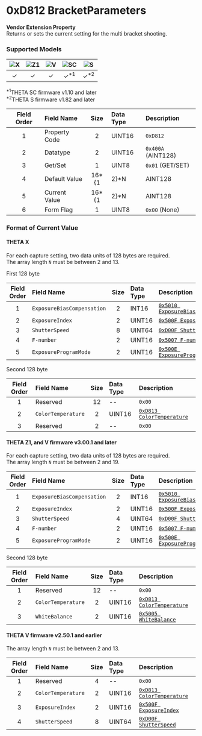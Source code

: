 # 0xD812 BracketParameters

**Vendor Extension Property**  
Returns or sets the current setting for the multi bracket shooting.  

### Supported Models
| ![X](https://img.shields.io/badge/X-purple) | ![Z1](https://img.shields.io/badge/Z1-blue) | ![V](https://img.shields.io/badge/V-green) | ![SC](https://img.shields.io/badge/SC-orange) | ![S](https://img.shields.io/badge/S-red) |
|:-:|:-:|:-:|:-:|:-:|
| ✓ | ✓ | ✓ | ✓<sup>\*1</sup> | ✓<sup>\*2</sup> |

<sup>\*1</sup>THETA SC firmware v1.10 and later  
<sup>\*2</sup>THETA S firmware v1.82 and later  

| Field Order | Field Name | Size | Data Type | Description |
|:-:|:--|:-:|:--|:--|
| 1 | Property Code | 2 | UINT16 | `0xD812` |
| 2 | Datatype | 2 | UINT16 | `0x400A` (AINT128) |
| 3 | Get/Set | 1 | UINT8 | `0x01` (GET/SET) |
| 4 | Default Value | 16\*{1|2}\*N | AINT128 | `NULL` |
| 5 | Current Value | 16\*{1|2}\*N | AINT128 ||
| 6 | Form Flag | 1 | UINT8 | `0x00` (None) |

### Format of Current Value

#### THETA X

For each capture setting, two data units of 128 bytes are required.  
The array length `N` must be between 2 and 13.  

First 128 byte  

| Field Order | Field Name | Size | Data Type | Description |
|:-:|:--|:-:|:--|:--|
| 1 | `ExposureBiasCompensation` | 2 | INT16  | [`0x5010 ExposureBiasCompensation`](./exposure_bias_compensation.md) |
| 2 | `ExposureIndex`            | 2 | UINT16 | [`0x500F ExposureIndex`](./exposure_index.md) |
| 3 | `ShutterSpeed`             | 8 | UINT64 | [`0xD00F ShutterSpeed`](./shutter_speed.md) |
| 4 | `F-number`                 | 2 | UINT16 | [`0x5007 F-number`](./f_number.md) |
| 5 | `ExposureProgramMode`      | 2 | UINT16 | [`0x500E ExposureProgramMode`](./exposure_program_mode.md) |

Second 128 byte  

| Field Order | Field Name | Size | Data Type | Description |
|:-:|:--|:-:|:--|:--|
| 1 | Reserved           | 12 | -- | `0x00` |
| 2 | `ColorTemperature` | 2 | UINT16 | [`0xD813 ColorTemperature`](./color_temperature.md) |
| 3 | Reserved           | 2 | -- | `0x00` |

#### THETA Z1, and V firmware v3.00.1 and later

For each capture setting, two data units of 128 bytes are required.  
The array length `N` must be between 2 and 19.  

| Field Order | Field Name | Size | Data Type | Description |
|:-:|:--|:-:|:--|:--|
| 1 | `ExposureBiasCompensation` | 2 | INT16  | [`0x5010 ExposureBiasCompensation`](./exposure_bias_compensation.md) |
| 2 | `ExposureIndex`            | 2 | UINT16 | [`0x500F ExposureIndex`](./exposure_index.md) |
| 3 | `ShutterSpeed`             | 4 | UINT64 | [`0xD00F ShutterSpeed`](./shutter_speed.md) |
| 4 | `F-number`                 | 2 | UINT16 | [`0x5007 F-number`](./f_number.md) |
| 5 | `ExposureProgramMode`      | 2 | UINT16 | [`0x500E ExposureProgramMode`](./exposure_program_mode.md) |

Second 128 byte  

| Field Order | Field Name | Size | Data Type | Description |
|:-:|:--|:-:|:--|:--|
| 1 | Reserved           | 12 | -- | `0x00` |
| 2 | `ColorTemperature` | 2 | UINT16 | [`0xD813 ColorTemperature`](./color_temperature.md) |
| 3 | `WhiteBalance`     | 2 | UINT16 | [`0x5005 WhiteBalance`](./white_balance.md) |

#### THETA V firmware v2.50.1 and earlier

The array length `N` must be between 2 and 13.  

| Field Order | Field Name | Size | Data Type | Description |
|:-:|:--|:-:|:--|:--|
| 1 | Reserved | 4 | -- | `0x00` |
| 2 | `ColorTemperature` | 2 | UINT16 | [`0xD813 ColorTemperature`](./color_temperature.md) |
| 3 | `ExposureIndex`    | 2 | UINT16 | [`0x500F ExposureIndex`](./exposure_index.md) |
| 4 | `ShutterSpeed`     | 8 | UINT64 | [`0xD00F ShutterSpeed`](./shutter_speed.md) |
